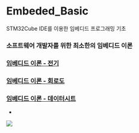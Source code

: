 # Embeded_Basic
STM32Cube IDE를 이용한 임베디드 프로그래밍 기초

### 소프트웨어 개발자를 위한 최소한의 임베디드 이론
### [임베디드 이론 - 전기](https://kangdy25.tistory.com/39)
### [임베디드 이론 - 회로도](https://kangdy25.tistory.com/40)
### [임베디드 이론 - 데이터시트](https://kangdy25.tistory.com/41)

*
<img src = "52D910FA-974E-4882-B278-4C94190F316A_1_105_c](https://user-images.githubusercontent.com/58673491/175436169-f02b69e1-cf5a-4901-b5ed-5870be892e08.jpeg"/>
